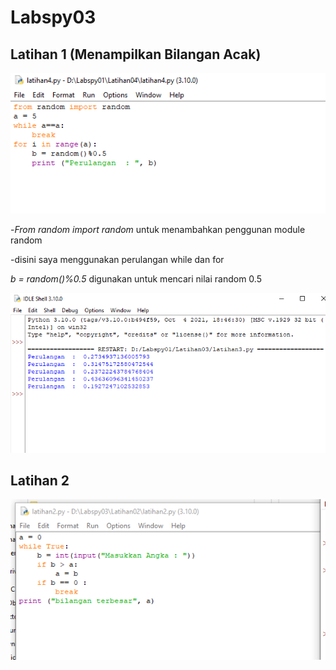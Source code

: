 # Labspy03
## Latihan 1 (Menampilkan Bilangan Acak)
![Gambar 7](Latihan01/01.png)
<p>-<i>From random import random</i> untuk menambahkan penggunan module random</p>
<p>-disini saya menggunakan perulangan while dan for</p>
<p><i>b = random()%0.5</i> digunakan untuk mencari nilai random 0.5</p>

![Gambar 8](Latihan01/02.png)

## Latihan 2
![Gambar 9](Latihan02/01.png)